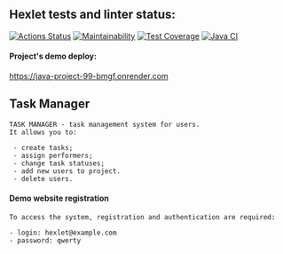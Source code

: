 ## Hexlet tests and linter status:
[![Actions Status](https://github.com/IPetrovRed/java-project-99/actions/workflows/hexlet-check.yml/badge.svg)](https://github.com/IPetrovRed/java-project-99/actions)
[![Maintainability](https://api.codeclimate.com/v1/badges/3250d35d5a70759b8096/maintainability)](https://codeclimate.com/github/IPetrovRed/java-project-99/maintainability)
[![Test Coverage](https://api.codeclimate.com/v1/badges/3250d35d5a70759b8096/test_coverage)](https://codeclimate.com/github/IPetrovRed/java-project-99/test_coverage)
[![Java CI](https://github.com/IPetrovRed/java-project-99/actions/workflows/build.yml/badge.svg?branch=main)](https://github.com/IPetrovRed/java-project-99/actions/workflows/build.yml)

#### Project's demo deploy:
https://java-project-99-bmgf.onrender.com

## Task Manager
``` 
TASK MANAGER - task management system for users. 
It allows you to:

 - create tasks;
 - assign performers;
 - change task statuses;
 - add new users to project.
 - delete users.
```

#### Demo website registration
```
To access the system, registration and authentication are required: 

- login: hexlet@example.com 
- password: qwerty
```
